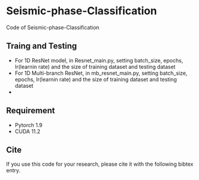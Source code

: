 # Seismic-phase-Classification
Code of Seismic-phase-Classification


## Traing and Testing
- For 1D ResNet model, in Resnet_main.py, setting batch_size, epochs, lr(learnin rate) and the size of training dataset and testing dataset
- For 1D Multi-branch ResNet, in mb_resnet_main.py, setting batch_size, epochs, lr(learnin rate) and the size of training dataset and testing dataset
- 
## Requirement
- Pytorch 1.9
- CUDA 11.2

## Cite
If you use this code for your research, please cite it with the following bibtex entry.
